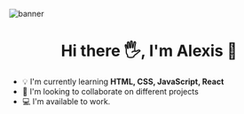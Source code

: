 ![banner](https://user-images.githubusercontent.com/79610034/170409954-4bc4306a-fe33-47d3-9841-c014c2d1911b.png)

<h1 align="center">Hi there 🖐️, I'm Alexis 🧑‍</h1>


- 💡 I'm currently learning **HTML, CSS, JavaScript, React**
- 👯 I'm looking to collaborate on different projects 
- 💻 I'm available to work.


<!--
**alexismcode/alexismcode** is a ✨ _special_ ✨ repository because its `README.md` (this file) appears on your GitHub profile.

Here are some ideas to get you started:

- 🔭 I’m currently working on ...
- 🌱 I’m currently learning ...
- 👯 I’m looking to collaborate on ...
- 🤔 I’m looking for help with ...
- 💬 Ask me about ...
- 📫 How to reach me: ...
- 😄 Pronouns: ...
- ⚡ Fun fact: ...
-->
